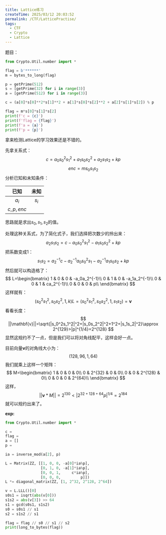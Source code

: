 ```yaml
---
title: Lattice练习
createTime: 2025/03/12 20:03:52
permalink: /CTF/LatticePractise/
tags:
  - CTF
  - Crypto
  - Lattice
---
```


题目：

```python
from Crypto.Util.number import *

flag = b'******'
m = bytes_to_long(flag)

p = getPrime(512)
s = [getPrime(32) for i in range(3)]
a = [getPrime(512) for i in range(3)]

c = (a[0]*s[0]**2*s[1]**2 + a[1]*s[0]*s[2]**2 + a[2]*s[1]*s[2]) % p

flag = m*s[0]*s[1]*s[2]
print(f'c = {c}')
print(f'flag = {flag}')
print(f'a = {a}')
print(f'p = {p}')
```

拿来检测Lattice的学习效果还是不错的。

先拿关系式：
$$
c = a_0s_0^2s_1^2 + a_1s_0s_2^2 + a_2s_1s_2+kp
$$
$$
enc = ms_0s_1s_2
$$
分析已知和未知条件：

|    已知     |  未知   |
|:---------:|:-----:|
|   $a_i$   | $s_i$ |
| $c,p,enc$ |       |

思路就是求出$s_0,s_1,s_2$的值。

处理这种关系式，为了简化式子，我们选择把次数少的拎出来：
$$
a_2s_1s_2=c-a_0s_0^2s_1^2-a_1s_0s_2^2+kp
$$
把系数变成1：
$$
s_1s_2=a_2^{-1}c-a_2^{-1}a_0s_0^2s_1-a_2^{-1}a_1s_0s_2+kp
$$
然后就可以构造格了：
$$
L=\begin{bmatrix}
1 & 0 & 0 & -a_0a_2^{-1}\\
0 & 1 & 0 & -a_1a_2^{-1}\\
0 & 0 & 1 & ca_2^{-1}\\
0 & 0 & 0 & p\\
\end{bmatrix}
$$
这样就有：
$$
(s_0^2s_1^2, s_0s_2^2, 1, k)L=(s_0^2s_1^2, s_0s_2^2, 1, s_1s_2)=\mathbf{v}
$$
看看长度：
$$
||\mathbf{v}||=\sqrt{|s_0^2s_1^2|^2+|s_0s_2^2|^2+1^2+|s_1s_2|^2}\approx 2^{129}>|p|^{1/4}=2^{128}
$$
显然这规约不了一点，但是我们可以将对角线配平，这样会好一点。

目前向量$\mathbf{v}$的对角线大小为：
$$
(128, 96, 1, 64)
$$
我们就乘上这样一个矩阵：
$$
M=\begin{bmatrix}
1 & 0 & 0 & 0\\
0 & 2^{32} & 0 & 0\\
0 & 0 & 2^{128} & 0\\
0 & 0 & 0 & 2^{64}\\
\end{bmatrix}
$$
这样，
$$
||\mathbf{v}*M||=2^{130}<|2^{32+128+64}p|^{1/4}=2^{184}
$$
就可以规约出来了。

**exp:**

```python
from Crypto.Util.number import *

c = 
flag = 
a = []
p = 

ia = inverse_mod(a[2], p)

L = Matrix(ZZ, [[1, 0, 0, -a[0]*ia%p],
                [0, 1, 0, -a[1]*ia%p],
                [0, 0, 1,     c*ia%p],
                [0, 0, 0,         p]])
L *= diagonal_matrix(ZZ, [1, 2^32, 2^128, 2^64])

v = L.LLL()[0]
s0s1 = isqrt(abs(v[0]))
s1s2 = abs(v[3]) >> 64
s1 = gcd(s0s1, s1s2)
s0 = s0s1 // s1
s2 = s1s2 // s1

flag = flag // s0 // s1 // s2
print(long_to_bytes(flag))
```
